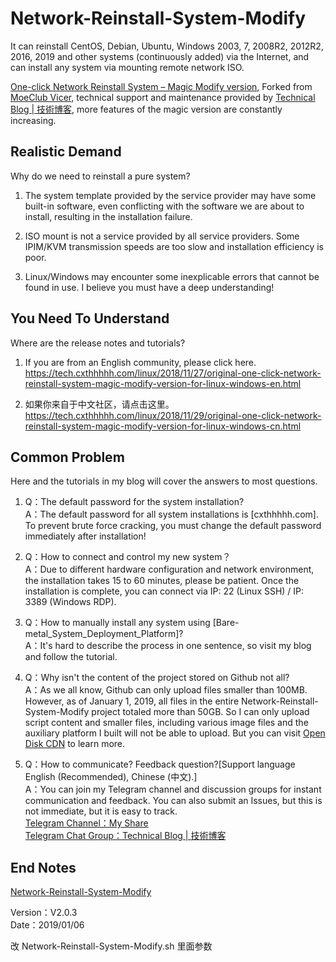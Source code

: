 # Network-Reinstall-System-Modify
It can reinstall CentOS, Debian, Ubuntu, Windows 2003, 7, 2008R2, 2012R2, 2016, 2019 and other systems (continuously added) via the Internet, and can install any system via mounting remote network ISO.

[One-click Network Reinstall System – Magic Modify version](https://tech.cxthhhhh.com/linux/2018/11/27/original-one-click-network-reinstall-system-magic-modify-version-for-linux-windows-en.html), Forked from [MoeClub Vicer](https://moeclub.org/2018/04/03/603/), technical support and maintenance provided by [Technical Blog | 技術博客](https://tech.cxthhhhh.com/), more features of the magic version are constantly increasing.


## Realistic Demand
Why do we need to reinstall a pure system?

1. The system template provided by the service provider may have some built-in software, even conflicting with the software we are about to install, resulting in the installation failure.

2. ISO mount is not a service provided by all service providers. Some IPIM/KVM transmission speeds are too slow and installation efficiency is poor.

3. Linux/Windows may encounter some inexplicable errors that cannot be found in use. I believe you must have a deep understanding!


## You Need To Understand
Where are the release notes and tutorials?

1. If you are from an English community, please click here.  
https://tech.cxthhhhh.com/linux/2018/11/27/original-one-click-network-reinstall-system-magic-modify-version-for-linux-windows-en.html

2. 如果你来自于中文社区，请点击这里。  
https://tech.cxthhhhh.com/linux/2018/11/29/original-one-click-network-reinstall-system-magic-modify-version-for-linux-windows-cn.html


## Common Problem
Here and the tutorials in my blog will cover the answers to most questions.

1. Q：The default password for the system installation?  
A：The default password for all system installations is [cxthhhhh.com]. To prevent brute force cracking, you must change the default password immediately after installation!

2. Q：How to connect and control my new system？  
A：Due to different hardware configuration and network environment, the installation takes 15 to 60 minutes, please be patient. Once the installation is complete, you can connect via IP: 22 (Linux SSH) / IP: 3389 (Windows RDP).

3. Q：How to manually install any system using [Bare-metal_System_Deployment_Platform]?  
A：It's hard to describe the process in one sentence, so visit my blog and follow the tutorial.

4. Q：Why isn't the content of the project stored on Github not all?  
A：As we all know, Github can only upload files smaller than 100MB. However, as of January 1, 2019, all files in the entire Network-Reinstall-System-Modify project totaled more than 50GB. So I can only upload script content and smaller files, including various image files and the auxiliary platform I built will not be able to upload. But you can visit [Open Disk CDN](https://opendisk.cxthhhhh.com/) to learn more.

5. Q：How to communicate? Feedback question?[Support language English (Recommended), Chinese (中文).]  
A：You can join my Telegram channel and discussion groups for instant communication and feedback. You can also submit an Issues, but this is not immediate, but it is easy to track.  
[Telegram Channel：My Share](https://t.me/me_share)  
[Telegram Chat Group：Technical Blog | 技術博客](https://t.me/Technical_Blog)


## End Notes
[Network-Reinstall-System-Modify](https://tech.cxthhhhh.com/linux/2018/11/27/original-one-click-network-reinstall-system-magic-modify-version-for-linux-windows-en.html)

Version：V2.0.3  
Date：2019/01/06

改 Network-Reinstall-System-Modify.sh 里面参数
